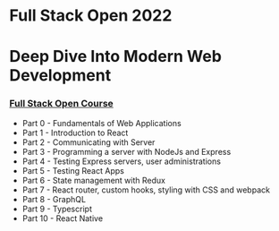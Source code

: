 # Full Stack Open 2022
# Deep Dive Into Modern Web Development
### [Full Stack Open Course](https://fullstackopen.com/en/)

- Part 0 - Fundamentals of Web Applications
- Part 1 - Introduction to React
- Part 2 - Communicating with Server
- Part 3 - Programming a server with NodeJs and Express
- Part 4 - Testing Express servers, user administrations
- Part 5 - Testing React Apps
- Part 6 - State management with Redux
- Part 7 - React router, custom hooks, styling with CSS and webpack
- Part 8 - GraphQL
- Part 9 - Typescript
- Part 10 - React Native
